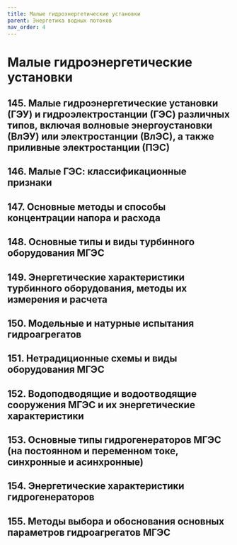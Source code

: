 ```yaml
---
title: Малые гидроэнергетические установки
parent: Энергетика водных потоков
nav_order: 4
---
```


# Малые гидроэнергетические установки


## 145. Малые гидроэнергетические установки (ГЭУ) и гидроэлектростанции (ГЭС) различных типов, включая волновые энергоустановки (ВлЭУ) или электростанции (ВлЭС), а также приливные электростанции (ПЭС)

## 146. Малые ГЭС: классификационные признаки

## 147. Основные методы и способы концентрации напора и расхода

## 148. Основные типы и виды турбинного оборудования МГЭС

## 149. Энергетические характеристики турбинного оборудования, методы их измерения и расчета

## 150. Модельные и натурные испытания гидроагрегатов

## 151. Нетрадиционные схемы и виды оборудования МГЭС

## 152. Водоподводящие и водоотводящие сооружения МГЭС и их энергетические характеристики

## 153. Основные типы гидрогенераторов МГЭС (на постоянном и переменном токе, синхронные и асинхронные)

## 154. Энергетические характеристики гидрогенераторов

## 155. Методы выбора и обоснования основных параметров гидроагрегатов МГЭС
